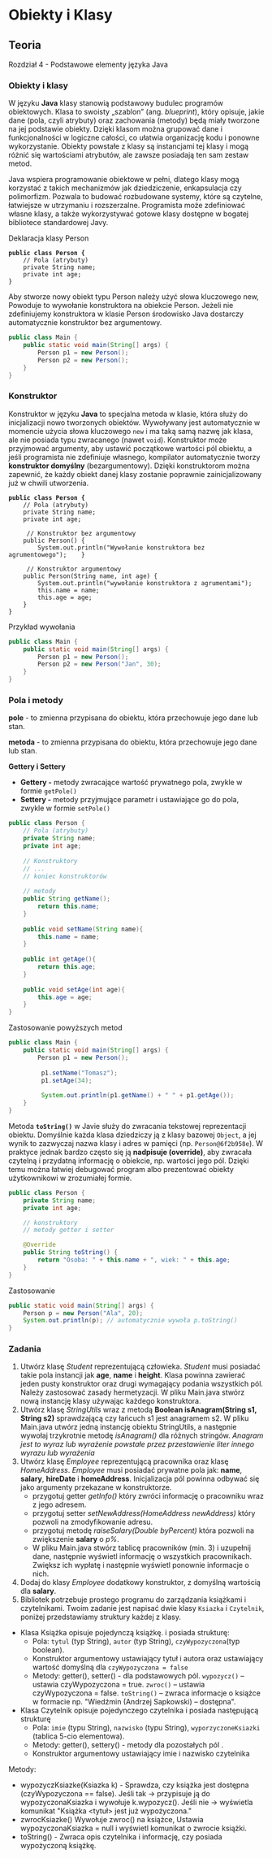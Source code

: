 # Obiekty i Klasy

## Teoria

Rozdział 4 - Podstawowe elementy języka Java

### Obiekty i klasy

W języku **Java** klasy stanowią podstawowy budulec programów obiektowych. Klasa to swoisty „szablon” (ang. _blueprint_), który opisuje, jakie dane (pola, czyli atrybuty) oraz zachowania (metody) będą miały tworzone na jej podstawie obiekty. Dzięki klasom można grupować dane i funkcjonalności w logiczne całości, co ułatwia organizację kodu i ponowne wykorzystanie. Obiekty powstałe z klasy są instancjami tej klasy i mogą różnić się wartościami atrybutów, ale zawsze posiadają ten sam zestaw metod.

Java wspiera programowanie obiektowe w pełni, dlatego klasy mogą korzystać z takich mechanizmów jak dziedziczenie, enkapsulacja czy polimorfizm. Pozwala to budować rozbudowane systemy, które są czytelne, łatwiejsze w utrzymaniu i rozszerzalne. Programista może zdefiniować własne klasy, a także wykorzystywać gotowe klasy dostępne w bogatej bibliotece standardowej Javy.

Deklaracja klasy Person

<pre class="language-java"><code class="lang-java"><strong>public class Person {
</strong>    // Pola (atrybuty)
    private String name;
    private int age;
}
</code></pre>

Aby stworze nowy obiekt typu Person należy użyć słowa kluczowego new, Powoduje to wywołanie konstruktora na obiekcie Person. Jeżeli nie zdefiniujemy konstruktora w klasie Person środowisko Java dostarczy automatycznie konstruktor bez argumentowy.

```java
public class Main {
    public static void main(String[] args) {
        Person p1 = new Person();
        Person p2 = new Person();
    }
}
```

### **Konstruktor**

Konstruktor w języku **Java** to specjalna metoda w klasie, która służy do inicjalizacji nowo tworzonych obiektów. Wywoływany jest automatycznie w momencie użycia słowa kluczowego `new` i ma taką samą nazwę jak klasa, ale nie posiada typu zwracanego (nawet `void`). Konstruktor może przyjmować argumenty, aby ustawić początkowe wartości pól obiektu, a jeśli programista nie zdefiniuje własnego, kompilator automatycznie tworzy **konstruktor domyślny** (bezargumentowy). Dzięki konstruktorom można zapewnić, że każdy obiekt danej klasy zostanie poprawnie zainicjalizowany już w chwili utworzenia.

<pre class="language-java"><code class="lang-java"><strong>public class Person {
</strong>    // Pola (atrybuty)
    private String name;
    private int age;
    
     // Konstruktor bez argumentowy
    public Person() {
        System.out.println("Wywołanie konstruktora bez agrumentowego");    }
    
     // Konstruktor argumentowy
    public Person(String name, int age) {
        System.out.println("wywołanie konstruktora z agrumentami");
        this.name = name;
        this.age = age;
    }
}
</code></pre>

Przykład wywołania

```java
public class Main {
    public static void main(String[] args) {
        Person p1 = new Person();
        Person p2 = new Person("Jan", 30);
    }
}
```

### Pola i metody

**pole** - to zmienna przypisana do obiektu, która przechowuje jego dane lub stan.

**metoda** - to zmienna przypisana do obiektu, która przechowuje jego dane lub stan.

**Gettery i Settery**

* **Gettery -** metody zwracające wartość prywatnego pola, zwykle w formie `getPole()`
* **Settery -** metody przyjmujące parametr i ustawiające go do pola, zwykle w formie `setPole()`

```java
public class Person {
    // Pola (atrybuty)
    private String name;
    private int age;
    
    // Konstruktory
    // ...
    // koniec konstruktorów
    
    // metody
    public String getName();
        return this.name;
    }
    
    public void setName(String name){
        this.name = name;
    }
    
    public int getAge(){
        return this.age;
    }
    
    public void setAge(int age){
        this.age = age;
    }
}
```

Zastosowanie powyższych metod

```java
public class Main {
    public static void main(String[] args) {
        Person p1 = new Person();
 
         p1.setName("Tomasz");
         p1.setAge(34);
         
         System.out.println(p1.getName() + " " + p1.getAge());       
    }
}
```

Metoda **`toString()`** w Javie służy do zwracania tekstowej reprezentacji obiektu. Domyślnie każda klasa dziedziczy ją z klasy bazowej `Object`, a jej wynik to zazwyczaj nazwa klasy i adres w pamięci (np. `Person@6f2b958e`). W praktyce jednak bardzo często się ją **nadpisuje (override)**, aby zwracała czytelną i przydatną informację o obiekcie, np. wartości jego pól. Dzięki temu można łatwiej debugować program albo prezentować obiekty użytkownikowi w zrozumiałej formie.

```java
public class Person {
    private String name;
    private int age;

    // konstruktory
    // metody getter i setter

    @Override
    public String toString() {
        return "Osoba: " + this.name + ", wiek: " + this.age;
    }
}
```

Zastosowanie

```java
public static void main(String[] args) {
    Person p = new Person("Ala", 20);
    System.out.println(p); // automatycznie wywoła p.toString()
}
```

### Zadania

1. Utwórz klasę _Student_ reprezentującą człowieka. _Student_ musi posiadać takie pola instancji jak **age**, **name** i **height**. Klasa powinna zawierać jeden pusty konstruktor oraz drugi wymagający podania wszystkich pól. Należy zastosować zasady hermetyzacji. W pliku Main.java stwórz nową instancję klasy używając każdego konstruktora.
2. Utwórz klasę _StringUtils_ wraz z metodą **Boolean isAnagram(String s1, String s2)** sprawdzającą czy łańcuch s1 jest anagramem s2. W pliku Main.java utwórz jedną instancję obiektu StringUtils, a następnie wywołaj trzykrotnie metodę _isAnagram()_ dla różnych stringów. _Anagram jest to wyraz lub wyrażenie powstałe przez przestawienie liter innego wyrazu lub wyrażenia_
3. Utwórz klasę _Employee_ reprezentującą pracownika oraz klasę _HomeAddress_. _Employee_ musi posiadać prywatne pola jak: **name**, **salary**, **hireDate** i **homeAddress**. Inicjalizacja pól powinna odbywać się jako argumenty przekazane w konstruktorze.
   * przygotuj getter _getInfo()_ który zwróci informację o pracowniku wraz z jego adresem.
   * przygotuj setter _setNewAddress(HomeAddress newAddress)_ który pozwoli na zmodyfikowanie adresu.
   * przygotuj metodę _raiseSalary(Double byPercent)_ która pozwoli na zwiększenie **salary** o _p%_.
   * W pliku Main.java stwórz tablicę pracowników (min. 3) i uzupełnij dane, następnie wyświetl informację o wszystkich pracownikach. Zwiększ ich wypłatę i następnie wyświetl ponownie informacje o nich.
4. Dodaj do klasy _Employee_ dodatkowy konstruktor, z domyślną wartością dla **salary**.&#x20;
5. Bibliotek potrzebuje prostego programu do zarządzania książkami i czytelnikami. Twoim zadanie jest napisać dwie klasy `Ksiazka` i `Czytelnik`, poniżej przedstawiamy struktury każdej z klasy.&#x20;

* Klasa Książka opisuje pojedynczą książkę. i posiada strukturę:&#x20;
  * Pola: `tytul` (typ String), `autor` (typ String), `czyWypozyczona`(typ boolean).&#x20;
  * Konstruktor argumentowy ustawiający tytuł i autora oraz ustawiający wartość domyślną dla `czyWypozyczona = false`&#x20;
  * Metody: getter(), setter() - dla podstawowych pól. `wypozycz()` – ustawia czyWypozyczona = true. `zwroc()` – ustawia czyWypozyczona = false. `toString()` – zwraca informacje o książce w formacie np. "Wiedźmin (Andrzej Sapkowski) – dostępna".&#x20;
* Klasa Czytelnik opisuje pojedynczego czytelnika i posiada następującą strukturę&#x20;
  * Pola: `imie` (typu String), `nazwisko` (typu String), `wyporzyczoneKsiazki` (tablica 5-cio elementowa).
  * Metody: getter(), settery() - metody dla pozostałych pól .
  * Konstruktor argumentowy ustawiający imie i nazwisko czytelnika

Metody:

* wypozyczKsiazke(Ksiazka k) - Sprawdza, czy książka jest dostępna (czyWypozyczona == false). Jeśli tak → przypisuje ją do wypozyczonaKsiazka i wywołuje k.wypozycz(). Jeśli nie → wyświetla komunikat "Książka \<tytuł> jest już wypożyczona."
* zwrocKsiazke() Wywołuje zwroc() na książce, Ustawia wypozyczonaKsiazka = null i wyświetl komunikat o zwrocie książki.
* toString() - Zwraca opis czytelnika i informację, czy posiada wypożyczoną książkę.
